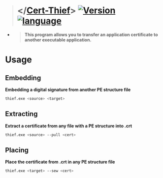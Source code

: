 > # </[Cert-Thief](https://github.com/reslaid/xargs.git)> [![Version](https://img.shields.io/badge/Version-0.2.1-red.svg)](https://github.com/reslaid/xargs.git) [![language](https://skillicons.dev/icons?i=rust)](https://github.com/reslaid/xargs.git)
- > **This program allows you to transfer an application certificate to another executable application.**

# Usage
## Embedding
**Embedding a digital signature from another PE structure file**
```bash
thief.exe <source> <target>
```

## Extracting
**Extract a certificate from any file with a PE structure into .crt**
```bash
thief.exe <source> --pull <cert>
```

## Placing
**Place the certificate from .crt in any PE structure file**
```bash
thief.exe <target> --sew <cert>
```
